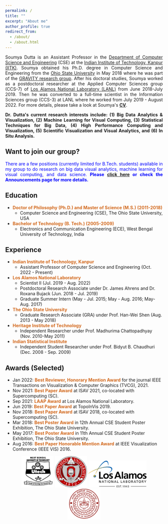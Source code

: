 ```yaml
---
permalink: /
title: ""
excerpt: "About me"
author_profile: true
redirect_from: 
  - /about/
  - /about.html
---
```



<div style="text-align: justify"> <p>
Soumya Dutta is an Assistant Professor in the <a href="https://www.cse.iitk.ac.in">Department of Computer Science and Engineering</a> (CSE) at the <a href="https://www.iitk.ac.in">Indian Institute of Technology, Kanpur (IITK)</a>. Soumya obtained his Ph.D. degree in Computer Science and Engineering from the <a href="https://www.osu.edu/">Ohio State University</a> in May 2018 where he was part of the <a href="https://sites.google.com/view/gravity-research-group/">GRAVITY research group</a>. After his doctoral studies, Soumya worked as a postdoctoral researcher at the Applied Computer Sciences group (CCS-7) of <a href="https://www.lanl.gov/">Los Alamos National Laboratory (LANL)</a> from June 2018-July 2019. Then he was converted to a full-time scientist in the Information Sciences group (CCS-3) at LANL where he worked from July 2019 - August 2022. For more details, please take a look at Soumya's <b><a href="/docs/Soumya_CV.pdf">CV</a></b>.
</p>


<p><strong>
Dr. Dutta's current research interests include: (1) Big Data Analytics & Visualization, (2) Machine Learning for Visual Computing, (3) Statistical Techniques for Big Data, (4) High Performance Computing and Visualization, (5) Scientific Visualization and Visual Analytics, and (6) In Situ Analysis.
</strong></p>

<h2> Want to join our group? </h2>

<p>
<span style="color:blue">
There are a few positions (currently limited for B.Tech. students) available in my group to do research on big data visual analytics, machine learning for visual computing, and data science. <b>Please  <a href='../announcements'>click here</a> or check the Announcements page for more details.</b>
</span>
</p>

</div>


## Education

* <b><span style="color:Chocolate">Doctor of Philosophy (Ph.D.) and Master of Science (M.S.) (2011-2018)</span></b>
	* Computer Science and Engineering (CSE), The Ohio State University, USA
* <b><span style="color:Chocolate">Bachelor of Technology (B. Tech.) (2005-2009)</span></b>
	* Electronics and Communication Engineering (ECE), West Bengal University of Technology, India

## Experience


* <b><span style="color:Chocolate">Indian Institute of Technology, Kanpur</span></b>
	* Assistant Professor of Computer Science and Engineering (Oct. 2022 - Present)
* <b><span style="color:Chocolate">Los Alamos National Laboratory</span></b>
	* Scientist II (Jul. 2019 - Aug. 2022)
	* Postdoctoral Research Associate under Dr. James Ahrens and Dr. Roxana Bujack (Jun. 2018 - Jul. 2019)
	* Graduate Summer Intern (May - Jul. 2015; May - Aug. 2016; May-Aug. 2017)
* <b><span style="color:Chocolate">The Ohio State University</span></b>
	* Graduate Research Associate (GRA)  under Prof. Han-Wei Shen (Aug. 2013 - May 2018)
* <b><span style="color:Chocolate">Heritage Institute of Technology</span></b>
	* Independent Researcher under Prof. Madhurima Chattopadhyay (Nov. 2010-May 2011)
* <b><span style="color:Chocolate">Indian Statistical Institute</span></b>
	* Independent Student Researcher under Prof. Bidyut B. Chaudhuri (Dec. 2008 - Sep. 2009)


## Awards (Selected)

* Jan 2022: <b><span style="color:Chocolate">Best Reviewer, Honorary Mention Award</span></b> for the journal IEEE Transactions on Visualization & Computer Graphics (TVCG), 2021.
* Nov 2021: <b><span style="color:Chocolate">Best Paper Award</span></b> at ISAV 2021, co-located with Supercomputing (SC).
* Sep 2021: <b><span style="color:Chocolate">LAAP Award</span></b> at Los Alamos National Laboratory.
* Jun 2019: <b><span style="color:Chocolate">Best Paper Award</span></b> at TopoInVis 2019.
* Nov 2018: <b><span style="color:Chocolate">Best Paper Award</span></b> at ISAV 2018, co-located with Supercomputing (SC).
* Mar 2018: <b><span style="color:Chocolate">Best Poster Award</span></b> in 12th Annual CSE Student Poster Exhibition, The Ohio State University.
* May 2017: <b><span style="color:Chocolate">Best Poster Award</span></b> in 11th Annual CSE Student Poster Exhibition, The Ohio State University.
* Aug 2016: <b><span style="color:Chocolate">Best Paper Honorable Mention Award</span></b> at IEEE Visualization Conference (IEEE VIS) 2016.



<div><center><img style="height:100px" src="/images/wbut.png"/>
<img style="height:100px" src="/images/OSU.png"/>
<img style="height:85px" src="/images/LANL_logo.png"/>
<img style="height:100px" src="/images/iitkredlogo.png"/>
</center></div>
